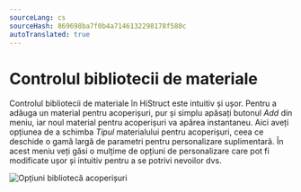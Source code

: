 ```yaml
---
sourceLang: cs
sourceHash: 869698ba7f0b4a7146132298178f580c
autoTranslated: true
---
```


# Controlul bibliotecii de materiale

Controlul bibliotecii de materiale în HiStruct este intuitiv și ușor. Pentru a adăuga un material pentru acoperișuri, pur și simplu apăsați butonul *Add* din meniu, iar noul material pentru acoperișuri va apărea instantaneu. Aici aveți opțiunea de a schimba *Tipul* materialului pentru acoperișuri, ceea ce deschide o gamă largă de parametri pentru personalizare suplimentară. În acest meniu veți găsi o mulțime de opțiuni de personalizare care pot fi modificate ușor și intuitiv pentru a se potrivi nevoilor dvs.

![Opțiuni bibliotecă acoperișuri](img/roofingLibrary.gif)